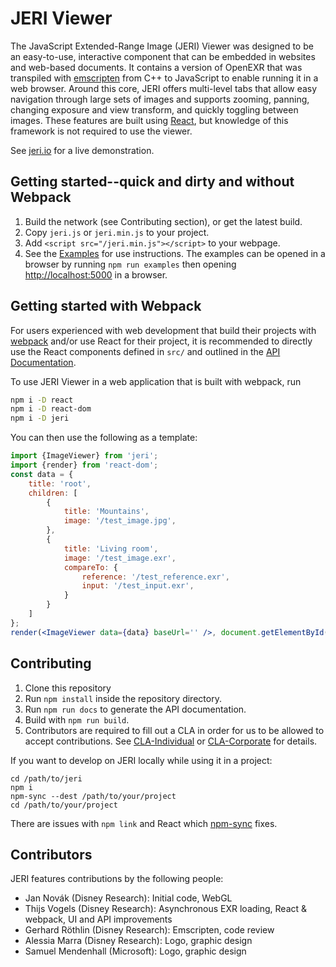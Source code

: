 # JERI Viewer

The JavaScript Extended-Range Image (JERI) Viewer was designed to be an easy-to-use, interactive component that can be embedded in websites and web-based documents. It contains a version of OpenEXR that was transpiled with [emscripten](http://kripken.github.io/emscripten-site/index.html) from C++ to JavaScript to enable running it in a web browser. Around this core, JERI offers multi-level tabs that allow easy navigation through large sets of images and supports zooming, panning, changing exposure and view transform, and quickly toggling between images. These features are built using [React](https://reactjs.org/), but knowledge of this framework is not required to use the viewer.

See [jeri.io](https://jeri.io/) for a live demonstration.

## Getting started--quick and dirty and without Webpack

1. Build the network (see Contributing section), or get the latest build.
2. Copy `jeri.js` or `jeri.min.js` to your project.
3. Add `<script src="/jeri.min.js"></script>` to your webpage.
4. See the [Examples](build/examples/) for use instructions. The examples can be opened in a browser by running `npm run examples` then opening [http://localhost:5000](http://localhost:5000) in a browser.

## Getting started with Webpack

For users experienced with web development that build their projects with [webpack](https://webpack.js.org/) and/or use React for their project, it is recommended to directly use the React components defined in `src/` and outlined in the [API Documentation](documentation/index.html).

To use JERI Viewer in a web application that is built with webpack, run

```bash
npm i -D react
npm i -D react-dom
npm i -D jeri
```

You can then use the following as a template:

```jsx
import {ImageViewer} from 'jeri';
import {render} from 'react-dom';
const data = {
    title: 'root',
    children: [
        {
            title: 'Mountains',
            image: '/test_image.jpg',
        },
        {
            title: 'Living room',
            image: '/test_image.exr',
            compareTo: {
                reference: '/test_reference.exr',
                input: '/test_input.exr',
            }
        }
    ]
};
render(<ImageViewer data={data} baseUrl='' />, document.getElementById('my-container'));
```

## Contributing

1. Clone this repository
2. Run `npm install` inside the repository directory.
3. Run `npm run docs` to generate the API documentation.
4. Build with `npm run build`.
5. Contributors are required to fill out a CLA in order for us to be allowed to accept contributions. See [CLA-Individual](CLA-Individual.md) or [CLA-Corporate](CLA-Corporate.md) for details.

If you want to develop on JERI locally while using it in a project:

```text
cd /path/to/jeri
npm i
npm-sync --dest /path/to/your/project
cd /path/to/your/project
```

There are issues with `npm link` and React which [npm-sync](https://github.com/sunknudsen/npm-sync) fixes.

## Contributors

JERI features contributions by the following people:

- Jan Novák (Disney Research): Initial code, WebGL
- Thijs Vogels (Disney Research): Asynchronous EXR loading, React & webpack, UI and API improvements
- Gerhard Röthlin (Disney Research): Emscripten, code review
- Alessia Marra (Disney Research): Logo, graphic design
- Samuel Mendenhall (Microsoft): Logo, graphic design
